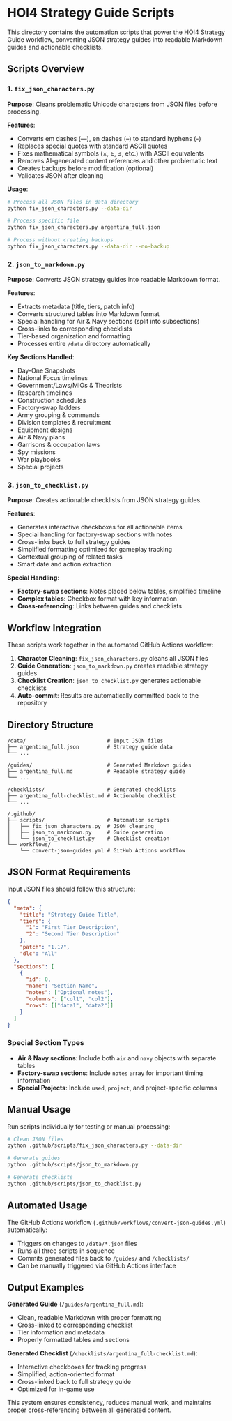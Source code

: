 # HOI4 Strategy Guide Scripts

This directory contains the automation scripts that power the HOI4 Strategy Guide workflow, converting JSON strategy guides into readable Markdown guides and actionable checklists.

## Scripts Overview

### 1. `fix_json_characters.py`
**Purpose**: Cleans problematic Unicode characters from JSON files before processing.

**Features**:
- Converts em dashes (—), en dashes (–) to standard hyphens (-)
- Replaces special quotes with standard ASCII quotes
- Fixes mathematical symbols (×, ≥, ≤, etc.) with ASCII equivalents
- Removes AI-generated content references and other problematic text
- Creates backups before modification (optional)
- Validates JSON after cleaning

**Usage**:
```bash
# Process all JSON files in data directory
python fix_json_characters.py --data-dir

# Process specific file
python fix_json_characters.py argentina_full.json

# Process without creating backups
python fix_json_characters.py --data-dir --no-backup
```

### 2. `json_to_markdown.py`
**Purpose**: Converts JSON strategy guides into readable Markdown format.

**Features**:
- Extracts metadata (title, tiers, patch info)
- Converts structured tables into Markdown format
- Special handling for Air & Navy sections (split into subsections)
- Cross-links to corresponding checklists
- Tier-based organization and formatting
- Processes entire `/data` directory automatically

**Key Sections Handled**:
- Day-One Snapshots
- National Focus timelines
- Government/Laws/MIOs & Theorists
- Research timelines
- Construction schedules
- Factory-swap ladders
- Army grouping & commands
- Division templates & recruitment
- Equipment designs
- Air & Navy plans
- Garrisons & occupation laws
- Spy missions
- War playbooks
- Special projects

### 3. `json_to_checklist.py`
**Purpose**: Creates actionable checklists from JSON strategy guides.

**Features**:
- Generates interactive checkboxes for all actionable items
- Special handling for factory-swap sections with notes
- Cross-links back to full strategy guides
- Simplified formatting optimized for gameplay tracking
- Contextual grouping of related tasks
- Smart date and action extraction

**Special Handling**:
- **Factory-swap sections**: Notes placed below tables, simplified timeline
- **Complex tables**: Checkbox format with key information
- **Cross-referencing**: Links between guides and checklists

## Workflow Integration

These scripts work together in the automated GitHub Actions workflow:

1. **Character Cleaning**: `fix_json_characters.py` cleans all JSON files
2. **Guide Generation**: `json_to_markdown.py` creates readable strategy guides
3. **Checklist Creation**: `json_to_checklist.py` generates actionable checklists
4. **Auto-commit**: Results are automatically committed back to the repository

## Directory Structure

```
/data/                          # Input JSON files
├── argentina_full.json         # Strategy guide data
└── ...

/guides/                        # Generated Markdown guides
├── argentina_full.md           # Readable strategy guide
└── ...

/checklists/                    # Generated checklists
├── argentina_full-checklist.md # Actionable checklist
└── ...

/.github/
├── scripts/                    # Automation scripts
│   ├── fix_json_characters.py  # JSON cleaning
│   ├── json_to_markdown.py     # Guide generation
│   └── json_to_checklist.py    # Checklist creation
└── workflows/
    └── convert-json-guides.yml # GitHub Actions workflow
```

## JSON Format Requirements

Input JSON files should follow this structure:

```json
{
  "meta": {
    "title": "Strategy Guide Title",
    "tiers": {
      "1": "First Tier Description",
      "2": "Second Tier Description"
    },
    "patch": "1.17",
    "dlc": "All"
  },
  "sections": [
    {
      "id": 0,
      "name": "Section Name",
      "notes": ["Optional notes"],
      "columns": ["col1", "col2"],
      "rows": [["data1", "data2"]]
    }
  ]
}
```

### Special Section Types

- **Air & Navy sections**: Include both `air` and `navy` objects with separate tables
- **Factory-swap sections**: Include `notes` array for important timing information
- **Special Projects**: Include `used`, `project`, and project-specific columns

## Manual Usage

Run scripts individually for testing or manual processing:

```bash
# Clean JSON files
python .github/scripts/fix_json_characters.py --data-dir

# Generate guides
python .github/scripts/json_to_markdown.py

# Generate checklists  
python .github/scripts/json_to_checklist.py
```

## Automated Usage

The GitHub Actions workflow (`.github/workflows/convert-json-guides.yml`) automatically:

- Triggers on changes to `/data/*.json` files
- Runs all three scripts in sequence
- Commits generated files back to `/guides/` and `/checklists/`
- Can be manually triggered via GitHub Actions interface

## Output Examples

**Generated Guide** (`/guides/argentina_full.md`):
- Clean, readable Markdown with proper formatting
- Cross-linked to corresponding checklist
- Tier information and metadata
- Properly formatted tables and sections

**Generated Checklist** (`/checklists/argentina_full-checklist.md`):
- Interactive checkboxes for tracking progress
- Simplified, action-oriented format
- Cross-linked back to full strategy guide
- Optimized for in-game use

This system ensures consistency, reduces manual work, and maintains proper cross-referencing between all generated content.
